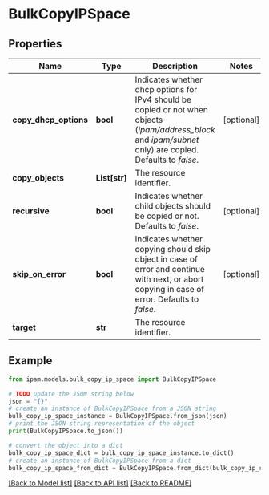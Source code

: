 # BulkCopyIPSpace


## Properties

Name | Type | Description | Notes
------------ | ------------- | ------------- | -------------
**copy_dhcp_options** | **bool** | Indicates whether dhcp options for IPv4 should be copied or not when objects (_ipam/address_block_ and _ipam/subnet_ only) are copied.  Defaults to _false_. | [optional] 
**copy_objects** | **List[str]** | The resource identifier. | 
**recursive** | **bool** | Indicates whether child objects should be copied or not.  Defaults to _false_. | [optional] 
**skip_on_error** | **bool** | Indicates whether copying should skip object in case of error and continue with next, or abort copying in case of error.  Defaults to _false_. | [optional] 
**target** | **str** | The resource identifier. | 

## Example

```python
from ipam.models.bulk_copy_ip_space import BulkCopyIPSpace

# TODO update the JSON string below
json = "{}"
# create an instance of BulkCopyIPSpace from a JSON string
bulk_copy_ip_space_instance = BulkCopyIPSpace.from_json(json)
# print the JSON string representation of the object
print(BulkCopyIPSpace.to_json())

# convert the object into a dict
bulk_copy_ip_space_dict = bulk_copy_ip_space_instance.to_dict()
# create an instance of BulkCopyIPSpace from a dict
bulk_copy_ip_space_from_dict = BulkCopyIPSpace.from_dict(bulk_copy_ip_space_dict)
```
[[Back to Model list]](../README.md#documentation-for-models) [[Back to API list]](../README.md#documentation-for-api-endpoints) [[Back to README]](../README.md)


